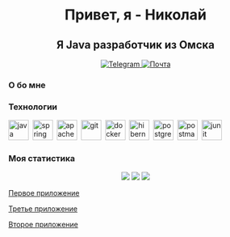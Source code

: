 <div id="header" align="center"> 
    <h1>Привет, я - Николай
    <h2>Я Java разработчик из Омска
</div> 

<div id="socials" align="center">
    <a href="https://t.me/ReturnCra5h">
        <img src="https://img.icons8.com/?size=30&id=63306&format=png&color=000000" alt="Telegram"/>
    </a>
    <a href="mailto:Novizdarialokin@ya.ru">
        <img src="https://img.icons8.com/?size=30&id=igZtE3bPQxyp&format=png&color=000000" alt="Почта"/>
    </a>
</div>

### О бо мне


### Технологии

<img src="https://cdn.jsdelivr.net/gh/devicons/devicon@latest/icons/java/java-original-wordmark.svg" title="java" width="40" height="40"/>&nbsp;
<img src="https://cdn.jsdelivr.net/gh/devicons/devicon@latest/icons/spring/spring-original-wordmark.svg" title="spring" width="40" height="40"/>&nbsp;
<img src="https://cdn.jsdelivr.net/gh/devicons/devicon@latest/icons/maven/maven-original-wordmark.svg" title="apache-maven" width="40" height="40"/>&nbsp;
<img src="https://cdn.jsdelivr.net/gh/devicons/devicon@latest/icons/git/git-original-wordmark.svg" title="git" width="40" height="40"/>&nbsp;
<img src="https://cdn.jsdelivr.net/gh/devicons/devicon@latest/icons/docker/docker-original-wordmark.svg" title="docker" width="40" height="40"/>&nbsp;
<img src="https://cdn.jsdelivr.net/gh/devicons/devicon@latest/icons/hibernate/hibernate-original-wordmark.svg" title="hibernate" width="40" height="40"/>&nbsp;
<img src="https://cdn.jsdelivr.net/gh/devicons/devicon@latest/icons/postgresql/postgresql-original-wordmark.svg" title="postgresql" width="40" height="40"/>&nbsp;
<img src="https://cdn.jsdelivr.net/gh/devicons/devicon@latest/icons/postman/postman-original-wordmark.svg" title="postman" width="40" height="40"/>&nbsp;
<img src="https://cdn.jsdelivr.net/gh/devicons/devicon@latest/icons/junit/junit-original-wordmark.svg" title="junit" width="40" height="40"/>&nbsp;


### Моя статистика

<div id="stats" align="center">
    
![](http://github-profile-summary-cards.vercel.app/api/cards/profile-details?username=Cra5h23&theme=default)
![](http://github-profile-summary-cards.vercel.app/api/cards/stats?username=Cra5h23&theme=default)
![](http://github-profile-summary-cards.vercel.app/api/cards/repos-per-language?username=Cra5h23&theme=default)

</div>


[Первое приложение](https://github.com/Cra5h23/java-explore-with-me)

[Третье приложение](https://github.com/Cra5h23/java-filmorate)

[Второе приложение](https://github.com/Cra5h23/java-shareit)
<!--
**Cra5h23/Cra5h23** is a ✨ _special_ ✨ repository because its `README.md` (this file) appears on your GitHub profile.

Here are some ideas to get you started:

- 🔭 I’m currently working on ...
- 🌱 I’m currently learning ...
- 👯 I’m looking to collaborate on ...
- 🤔 I’m looking for help with ...
- 💬 Ask me about ...
- 📫 How to reach me: ...
- 😄 Pronouns: ...
- ⚡ Fun fact: ...
-->
